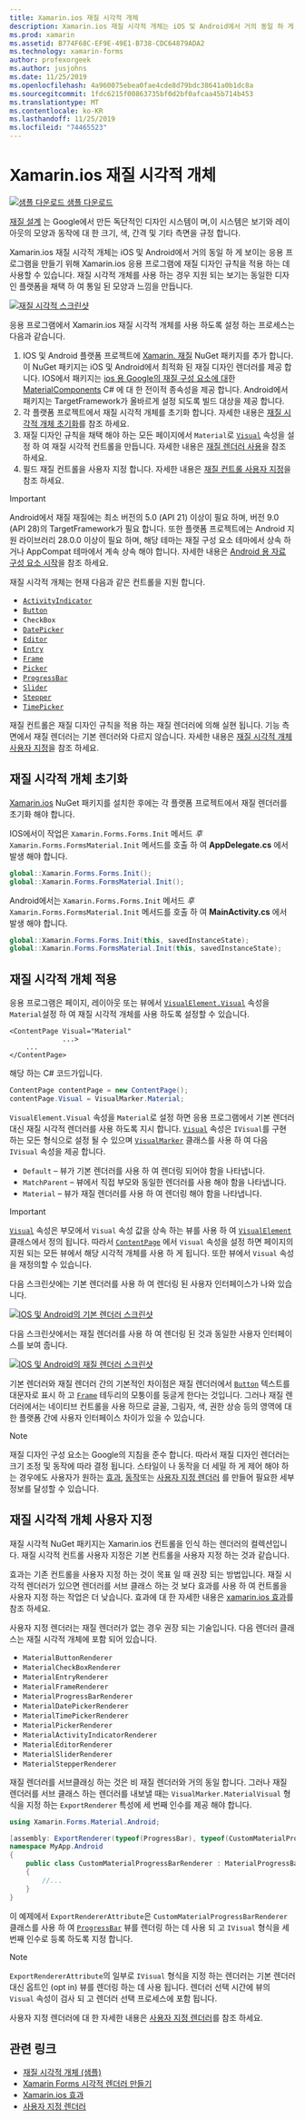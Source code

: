 ```yaml
---
title: Xamarin.ios 재질 시각적 개체
description: Xamarin.ios 재질 시각적 개체는 iOS 및 Android에서 거의 동일 하 게 보이는 Xamarin Forms 응용 프로그램을 만드는 데 사용할 수 있습니다.
ms.prod: xamarin
ms.assetid: B774F68C-EF9E-49E1-B738-CDC64879ADA2
ms.technology: xamarin-forms
author: profexorgeek
ms.author: jusjohns
ms.date: 11/25/2019
ms.openlocfilehash: 4a960075ebea0fae4cde8d79bdc38641a0b1dc8a
ms.sourcegitcommit: 1fdc6215f00863735bf0d2bf0afcaa45b714b453
ms.translationtype: MT
ms.contentlocale: ko-KR
ms.lasthandoff: 11/25/2019
ms.locfileid: "74465523"
---
```

# <a name="xamarinforms-material-visual"></a>Xamarin.ios 재질 시각적 개체

[![샘플 다운로드](~/media/shared/download.png) 샘플 다운로드](https://docs.microsoft.com/samples/xamarin/xamarin-forms-samples/userinterface-visualdemos)

[재질 설계](https://material.io) 는 Google에서 만든 독단적인 디자인 시스템이 며,이 시스템은 보기와 레이아웃의 모양과 동작에 대 한 크기, 색, 간격 및 기타 측면을 규정 합니다.

Xamarin.ios 재질 시각적 개체는 iOS 및 Android에서 거의 동일 하 게 보이는 응용 프로그램을 만들기 위해 Xamarin.ios 응용 프로그램에 재질 디자인 규칙을 적용 하는 데 사용할 수 있습니다. 재질 시각적 개체를 사용 하는 경우 지원 되는 보기는 동일한 디자인 플랫폼을 채택 하 여 통일 된 모양과 느낌을 만듭니다.

[![재질 시각적 스크린샷](material-visual-images/material-visual-cropped.png)](material-visual-images/material-visual.png#lightbox)

응용 프로그램에서 Xamarin.ios 재질 시각적 개체를 사용 하도록 설정 하는 프로세스는 다음과 같습니다.

1. IOS 및 Android 플랫폼 프로젝트에 [Xamarin. 재질](https://www.nuget.org/packages/Xamarin.Forms.Visual.Material/) NuGet 패키지를 추가 합니다. 이 NuGet 패키지는 iOS 및 Android에서 최적화 된 재질 디자인 렌더러를 제공 합니다. IOS에서 패키지는 [ios 용 Google의 재질 구성 요소에 대](https://material.io/develop/ios/)한 [MaterialComponents](https://www.nuget.org/packages/Xamarin.iOS.MaterialComponents) C# 에 대 한 전이적 종속성을 제공 합니다. Android에서 패키지는 TargetFramework가 올바르게 설정 되도록 빌드 대상을 제공 합니다.
1. 각 플랫폼 프로젝트에서 재질 시각적 개체를 초기화 합니다. 자세한 내용은 [재질 시각적 개체 초기화](#initialize-material-visual)를 참조 하세요.
1. 재질 디자인 규칙을 채택 해야 하는 모든 페이지에서 `Material`로 [`Visual`](xref:Xamarin.Forms.VisualElement.Visual) 속성을 설정 하 여 재질 시각적 컨트롤을 만듭니다. 자세한 내용은 [재질 렌더러 사용](#apply-material-visual)을 참조 하세요.
1. 필드 재질 컨트롤을 사용자 지정 합니다. 자세한 내용은 [재질 컨트롤 사용자 지정](#customize-material-visual)을 참조 하세요.

> [!IMPORTANT]
> Android에서 재질 재질에는 최소 버전의 5.0 (API 21) 이상이 필요 하며, 버전 9.0 (API 28)의 TargetFramework가 필요 합니다. 또한 플랫폼 프로젝트에는 Android 지원 라이브러리 28.0.0 이상이 필요 하며, 해당 테마는 재질 구성 요소 테마에서 상속 하거나 AppCompat 테마에서 계속 상속 해야 합니다. 자세한 내용은 [Android 용 자료 구성 요소 시작](https://github.com/material-components/material-components-android/blob/master/docs/getting-started.md)을 참조 하세요.

재질 시각적 개체는 현재 다음과 같은 컨트롤을 지원 합니다.

- [`ActivityIndicator`](xref:Xamarin.Forms.ActivityIndicator)
- [`Button`](xref:Xamarin.Forms.Button)
- `CheckBox`
- [`DatePicker`](xref:Xamarin.Forms.DatePicker)
- [`Editor`](xref:Xamarin.Forms.Editor)
- [`Entry`](xref:Xamarin.Forms.Entry)
- [`Frame`](xref:Xamarin.Forms.Frame)
- [`Picker`](xref:Xamarin.Forms.Picker)
- [`ProgressBar`](xref:Xamarin.Forms.ProgressBar)
- [`Slider`](xref:Xamarin.Forms.Slider)
- [`Stepper`](xref:Xamarin.Forms.Stepper)
- [`TimePicker`](xref:Xamarin.Forms.TimePicker)

재질 컨트롤은 재질 디자인 규칙을 적용 하는 재질 렌더러에 의해 실현 됩니다. 기능 측면에서 재질 렌더러는 기본 렌더러와 다르지 않습니다. 자세한 내용은 [재질 시각적 개체 사용자 지정](#customize-material-visual)을 참조 하세요.

## <a name="initialize-material-visual"></a>재질 시각적 개체 초기화

[Xamarin.ios](https://www.nuget.org/packages/Xamarin.Forms.Visual.Material/) NuGet 패키지를 설치한 후에는 각 플랫폼 프로젝트에서 재질 렌더러를 초기화 해야 합니다.

IOS에서이 작업은 `Xamarin.Forms.Forms.Init` 메서드 *후* `Xamarin.Forms.FormsMaterial.Init` 메서드를 호출 하 여 **AppDelegate.cs** 에서 발생 해야 합니다.

```csharp
global::Xamarin.Forms.Forms.Init();
global::Xamarin.Forms.FormsMaterial.Init();
```

Android에서는 `Xamarin.Forms.Forms.Init` 메서드 *후* `Xamarin.Forms.FormsMaterial.Init` 메서드를 호출 하 여 **MainActivity.cs** 에서 발생 해야 합니다.

```csharp
global::Xamarin.Forms.Forms.Init(this, savedInstanceState);
global::Xamarin.Forms.FormsMaterial.Init(this, savedInstanceState);
```

## <a name="apply-material-visual"></a>재질 시각적 개체 적용

응용 프로그램은 페이지, 레이아웃 또는 뷰에서 [`VisualElement.Visual`](xref:Xamarin.Forms.VisualElement.Visual) 속성을 `Material`설정 하 여 재질 시각적 개체를 사용 하도록 설정할 수 있습니다.

```xaml
<ContentPage Visual="Material"
             ...>
    ...
</ContentPage>
```

해당 하는 C# 코드가입니다.

```csharp
ContentPage contentPage = new ContentPage();
contentPage.Visual = VisualMarker.Material;
```

`VisualElement.Visual` 속성을 `Material`로 설정 하면 응용 프로그램에서 기본 렌더러 대신 재질 시각적 렌더러를 사용 하도록 지시 합니다. [`Visual`](xref:Xamarin.Forms.VisualElement.Visual) 속성은 `IVisual`를 구현 하는 모든 형식으로 설정 될 수 있으며 [`VisualMarker`](xref:Xamarin.Forms.VisualMarker) 클래스를 사용 하 여 다음 `IVisual` 속성을 제공 합니다.

- `Default` – 뷰가 기본 렌더러를 사용 하 여 렌더링 되어야 함을 나타냅니다.
- `MatchParent` – 뷰에서 직접 부모와 동일한 렌더러를 사용 해야 함을 나타냅니다.
- `Material` – 뷰가 재질 렌더러를 사용 하 여 렌더링 해야 함을 나타냅니다.

> [!IMPORTANT]
> [`Visual`](xref:Xamarin.Forms.VisualElement.Visual) 속성은 부모에서 `Visual` 속성 값을 상속 하는 뷰를 사용 하 여 [`VisualElement`](xref:Xamarin.Forms.VisualElement) 클래스에서 정의 됩니다. 따라서 [`ContentPage`](xref:Xamarin.Forms.ContentPage) 에서 `Visual` 속성을 설정 하면 페이지의 지원 되는 모든 뷰에서 해당 시각적 개체를 사용 하 게 됩니다. 또한 뷰에서 `Visual` 속성을 재정의할 수 있습니다.

다음 스크린샷에는 기본 렌더러를 사용 하 여 렌더링 된 사용자 인터페이스가 나와 있습니다.

[![IOS 및 Android의 기본 렌더러 스크린샷](material-visual-images/default-renderers.png "기본 렌더러를 사용 하는 뷰")](material-visual-images/default-renderers-large.png#lightbox)

다음 스크린샷에서는 재질 렌더러를 사용 하 여 렌더링 된 것과 동일한 사용자 인터페이스를 보여 줍니다.

[![IOS 및 Android의 재질 렌더러 스크린샷](material-visual-images/material-renderers.png "재질 렌더러를 사용 하는 뷰")](material-visual-images/material-renderers-large.png#lightbox)

기본 렌더러와 재질 렌더러 간의 기본적인 차이점은 재질 렌더러에서 [`Button`](xref:Xamarin.Forms.Button) 텍스트를 대문자로 표시 하 고 [`Frame`](xref:Xamarin.Forms.Frame) 테두리의 모퉁이를 둥글게 한다는 것입니다. 그러나 재질 렌더러에서는 네이티브 컨트롤을 사용 하므로 글꼴, 그림자, 색, 권한 상승 등의 영역에 대 한 플랫폼 간에 사용자 인터페이스 차이가 있을 수 있습니다.

> [!NOTE]
> 재질 디자인 구성 요소는 Google의 지침을 준수 합니다. 따라서 재질 디자인 렌더러는 크기 조정 및 동작에 따라 결정 됩니다. 스타일이 나 동작을 더 세밀 하 게 제어 해야 하는 경우에도 사용자가 원하는 [효과](~/xamarin-forms/app-fundamentals/effects/index.md), [동작](~/xamarin-forms/app-fundamentals/behaviors/index.md)또는 [사용자 지정 렌더러](~/xamarin-forms/app-fundamentals/custom-renderer/index.md) 를 만들어 필요한 세부 정보를 달성할 수 있습니다.

## <a name="customize-material-visual"></a>재질 시각적 개체 사용자 지정

재질 시각적 NuGet 패키지는 Xamarin.ios 컨트롤을 인식 하는 렌더러의 컬렉션입니다. 재질 시각적 컨트롤 사용자 지정은 기본 컨트롤을 사용자 지정 하는 것과 같습니다.

효과는 기존 컨트롤을 사용자 지정 하는 것이 목표 일 때 권장 되는 방법입니다. 재질 시각적 렌더러가 있으면 렌더러를 서브 클래스 하는 것 보다 효과를 사용 하 여 컨트롤을 사용자 지정 하는 작업은 더 낮습니다. 효과에 대 한 자세한 내용은 [xamarin.ios 효과](~/xamarin-forms/app-fundamentals/effects/index.md)를 참조 하세요.

사용자 지정 렌더러는 재질 렌더러가 없는 경우 권장 되는 기술입니다. 다음 렌더러 클래스는 재질 시각적 개체에 포함 되어 있습니다.

- `MaterialButtonRenderer`
- `MaterialCheckBoxRenderer`
- `MaterialEntryRenderer`
- `MaterialFrameRenderer`
- `MaterialProgressBarRenderer`
- `MaterialDatePickerRenderer`
- `MaterialTimePickerRenderer`
- `MaterialPickerRenderer`
- `MaterialActivityIndicatorRenderer`
- `MaterialEditorRenderer`
- `MaterialSliderRenderer`
- `MaterialStepperRenderer`

재질 렌더러를 서브클래싱 하는 것은 비 재질 렌더러와 거의 동일 합니다. 그러나 재질 렌더러를 서브 클래스 하는 렌더러를 내보낼 때는 `VisualMarker.MaterialVisual` 형식을 지정 하는 `ExportRenderer` 특성에 세 번째 인수를 제공 해야 합니다.

```csharp
using Xamarin.Forms.Material.Android;

[assembly: ExportRenderer(typeof(ProgressBar), typeof(CustomMaterialProgressBarRenderer), new[] { typeof(VisualMarker.MaterialVisual) })]
namespace MyApp.Android
{
    public class CustomMaterialProgressBarRenderer : MaterialProgressBarRenderer
    {
        //...
    }
}
```

이 예제에서 `ExportRendererAttribute`은 `CustomMaterialProgressBarRenderer` 클래스를 사용 하 여 [`ProgressBar`](xref:Xamarin.Forms.ProgressBar) 뷰를 렌더링 하는 데 사용 되 고 `IVisual` 형식을 세 번째 인수로 등록 하도록 지정 합니다.

> [!NOTE]
> `ExportRendererAttribute`의 일부로 `IVisual` 형식을 지정 하는 렌더러는 기본 렌더러 대신 옵트인 (opt in) 뷰를 렌더링 하는 데 사용 됩니다. 렌더러 선택 시간에 뷰의 `Visual` 속성이 검사 되 고 렌더러 선택 프로세스에 포함 됩니다.

사용자 지정 렌더러에 대 한 자세한 내용은 [사용자 지정 렌더러](~/xamarin-forms/app-fundamentals/custom-renderer/index.md)를 참조 하세요.

## <a name="related-links"></a>관련 링크

- [재질 시각적 개체 (샘플)](https://docs.microsoft.com/samples/xamarin/xamarin-forms-samples/userinterface-visualdemos)
- [Xamarin Forms 시각적 렌더러 만들기](create.md)
- [Xamarin.ios 효과](~/xamarin-forms/app-fundamentals/effects/index.md)
- [사용자 지정 렌더러](~/xamarin-forms/app-fundamentals/custom-renderer/index.md)
